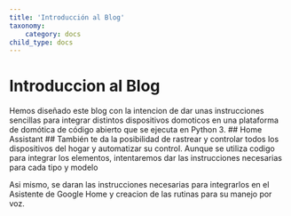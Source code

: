 ```yaml
---
title: 'Introducción al Blog'
taxonomy:
    category: docs
child_type: docs
---
```




# Introduccion al Blog

Hemos diseñado este blog con la intencion de dar unas instrucciones sencillas
para integrar distintos dispositivos domoticos en una plataforma de domótica
de código abierto que se ejecuta en Python 3. ## Home Assistant ##
También te da la posibilidad de rastrear y controlar todos los dispositivos
del hogar y automatizar su control. Aunque se utiliza codigo para integrar los
elementos, intentaremos dar las instrucciones necesarias para cada tipo y modelo

Asi mismo, se daran las instrucciones necesarias para integrarlos en el
Asistente de Google Home y creacion de las rutinas para su manejo por voz. 
